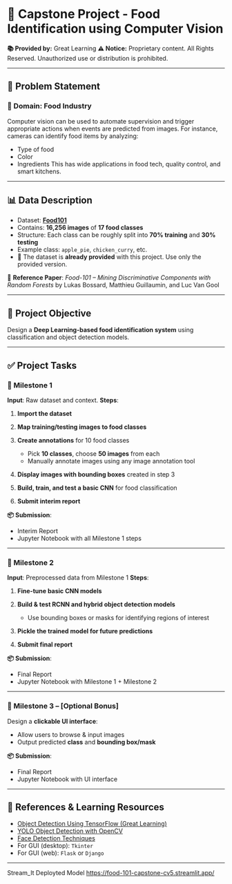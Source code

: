 # 🥘 Capstone Project - Food Identification using Computer Vision

**📚 Provided by:** Great Learning
**⚠️ Notice:** Proprietary content. All Rights Reserved. Unauthorized use or distribution is prohibited.

---

## 🧠 Problem Statement

### 📌 Domain: Food Industry

Computer vision can be used to automate supervision and trigger appropriate actions when events are predicted from images. For instance, cameras can identify food items by analyzing:

* Type of food
* Color
* Ingredients
  This has wide applications in food tech, quality control, and smart kitchens.

---

## 📊 Data Description

* Dataset: **[Food101](https://www.kaggle.com/datasets/dansbecker/food-101)**
* Contains: **16,256 images** of **17 food classes**
* Structure: Each class can be roughly split into **70% training** and **30% testing**
* Example class: `apple_pie`, `chicken_curry`, etc.
* 💾 The dataset is **already provided** with this project. Use only the provided version.

📖 **Reference Paper**:
*Food-101 – Mining Discriminative Components with Random Forests*
by Lukas Bossard, Matthieu Guillaumin, and Luc Van Gool

---

## 🎯 Project Objective

Design a **Deep Learning-based food identification system** using classification and object detection models.

---

## ✅ Project Tasks

### 🧩 Milestone 1 

**Input**: Raw dataset and context.
**Steps**:

1. **Import the dataset** 
2. **Map training/testing images to food classes** 
3. **Create annotations** for 10 food classes

   * Pick **10 classes**, choose **50 images** from each
   * Manually annotate images using any image annotation tool 
4. **Display images with bounding boxes** created in step 3 
5. **Build, train, and test a basic CNN** for food classification 
6. **Submit interim report** 

**📦 Submission**:

* Interim Report
* Jupyter Notebook with all Milestone 1 steps

---

### 🧩 Milestone 2 

**Input**: Preprocessed data from Milestone 1
**Steps**:

1. **Fine-tune basic CNN models** 
2. **Build & test RCNN and hybrid object detection models**

   * Use bounding boxes or masks for identifying regions of interest 
3. **Pickle the trained model for future predictions** 
4. **Submit final report** 

**📦 Submission**:

* Final Report
* Jupyter Notebook with Milestone 1 + Milestone 2

---

### 🧪 Milestone 3 – \[Optional Bonus]

Design a **clickable UI interface**:

* Allow users to browse & input images
* Output predicted **class** and **bounding box/mask**

**📦 Submission**:

* Final Report
* Jupyter Notebook with UI interface

---

## 🔗 References & Learning Resources

* [Object Detection Using TensorFlow (Great Learning)](https://www.mygreatlearning.com/blog/object-detection-using-tensorflow/)
* [YOLO Object Detection with OpenCV](https://www.mygreatlearning.com/blog/yolo-object-detection-using-opencv/?highlight=detection)
* [Face Detection Techniques](https://www.mygreatlearning.com/blog/face-recognition/?highlight=detection)
* For GUI (desktop): `Tkinter`
* For GUI (web): `Flask` or `Django`

---
Stream_It Deployted Model
https://food-101-capstone-cv5.streamlit.app/
